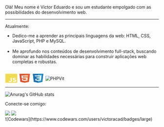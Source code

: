 Olá! Meu nome é Victor Eduardo e sou um estudante empolgado com as possibilidades do desenvolvimento web.
<hr>
Atualmente:

<ul><li>Dedico-me a aprender as principais linguagens da web: HTML, CSS, JavaScript, PHP e MySQL.</li><br>
<li>Me aprofundo nos conteúdos de desenvolvimento full-stack, buscando dominar as habilidades necessárias para construir aplicações web completas e robustas.</li></ul>

<div style="display: inline_block"><br>
  <img align="center" alt="javaScrpitVit" height="30" width="40" src="https://raw.githubusercontent.com/devicons/devicon/master/icons/javascript/javascript-plain.svg">
  <img align="center" alt="HTMLVit" height="30" width="40" src="https://raw.githubusercontent.com/devicons/devicon/master/icons/html5/html5-original.svg">
  <img align="center" alt="CSSVit" height="30" width="40" src="https://raw.githubusercontent.com/devicons/devicon/master/icons/css3/css3-original.svg">
  <img align="center" alt="PHPVit" height="30" width="40" src="https://cdn.jsdelivr.net/gh/devicons/devicon@latest/icons/php/php-original.svg" />
</div>

  <hr>



![Anurag's GitHub stats](https://github-readme-stats.vercel.app/api?username=victoracad&show_icons=true&theme=radical)


  Conecte-se comigo:
<div>
<a href="https://www.instagram.com/victorcarv99" target="_blank"><img src="https://img.shields.io/badge/-Instagram-%23E4405F?style=for-the-badge&logo=instagram&logoColor=white" target="_blank"></a>
<a href="https://www.linkedin.com/in/victor-eduardo-carvalho-do-rego-6b60b22ba/" target="_blank"><img src="https://img.shields.io/badge/-LinkedIn-%230077B5?style=for-the-badge&logo=linkedin&logoColor=white" target="_blank"></a>
</div>
![Codewars](https://www.codewars.com/users/victoracad/badges/large)

